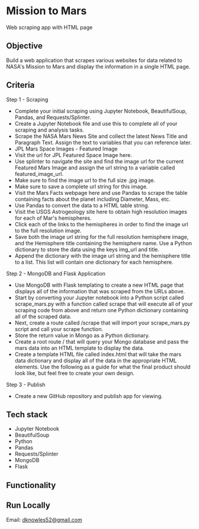 # Mission to Mars

Web scraping app with HTML page

## Objective
Build a web application that scrapes various websites for data related to NASA's Mission to Mars and display the information in a single HTML page.

## Criteria
Step 1 - Scraping
- Complete your initial scraping using Jupyter Notebook, BeautifulSoup, Pandas, and Requests/Splinter.
- Create a Jupyter Notebook file and use this to complete all of your scraping and analysis tasks.
- Scrape the NASA Mars News Site and collect the latest News Title and Paragraph Text. Assign the text to variables that you can reference later.
- JPL Mars Space Images - Featured Image
- Visit the url for JPL Featured Space Image here.
- Use splinter to navigate the site and find the image url for the current Featured Mars Image and assign the url string to a variable called featured_image_url.
- Make sure to find the image url to the full size .jpg image.
- Make sure to save a complete url string for this image.
- Visit the Mars Facts webpage here and use Pandas to scrape the table containing facts about the planet including Diameter, Mass, etc.
- Use Pandas to convert the data to a HTML table string.
- Visit the USGS Astrogeology site here to obtain high resolution images for each of Mar's hemispheres.
- Click each of the links to the hemispheres in order to find the image url to the full resolution image.
- Save both the image url string for the full resolution hemisphere image, and the Hemisphere title containing the hemisphere name. Use a Python dictionary to store the data using the keys img_url and title.
- Append the dictionary with the image url string and the hemisphere title to a list. This list will contain one dictionary for each hemisphere.

Step 2 - MongoDB and Flask Application
- Use MongoDB with Flask templating to create a new HTML page that displays all of the information that was scraped from the URLs above.
- Start by converting your Jupyter notebook into a Python script called scrape_mars.py with a function called scrape that will execute all of your scraping code from above and return one Python dictionary containing all of the scraped data.
- Next, create a route called /scrape that will import your scrape_mars.py script and call your scrape function.
- Store the return value in  Mongo as a Python dictionary.
- Create a root route / that will query your Mongo database and pass the mars data into an HTML template to display the data.
- Create a template HTML file called index.html that will take the mars data dictionary and display all of the data in the appropriate HTML elements. Use the following as a guide for what the final product should look like, but feel free to create your own design.

Step 3 - Publish
- Create a new GitHub repository and publish app for viewing. 

## Tech stack
- Jupyter Notebook
- BeautifulSoup
- Python
- Pandas
- Requests/Splinter
- MongoDB
- Flask

## Functionality

## Run Locally


Email: dknowles52@gmail.com
